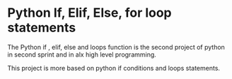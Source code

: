 # Python If, Elif, Else, for loop statements

The Python if , elif, else and loops function is the second project of python in second sprint and in alx high level programming.

This project is more based on python if conditions and loops statements.

